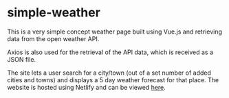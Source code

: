 # simple-weather
This is a very simple concept weather page built using Vue.js and retrieving data from the open weather API.

Axios is also used for the retrieval of the API data, which is received as a JSON file.

The site lets a user search for a city/town (out of a set number of added cities and towns) and displays a 5 day weather forecast for that place. The website is hosted using Netlify and can be viewed [here](www.robertsweather.xyz).

